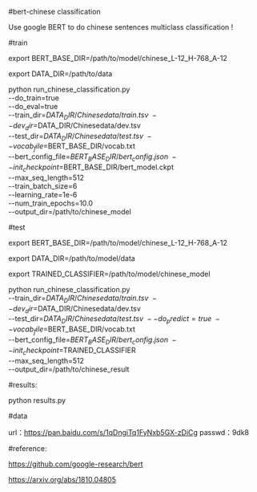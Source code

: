 #bert-chinese classification

Use google BERT to do chinese sentences multiclass classification !

#train

export BERT_BASE_DIR=/path/to/model/chinese_L-12_H-768_A-12

export DATA_DIR=/path/to/data

python run_chinese_classification.py \
  --do_train=true \
  --do_eval=true \
  --train_dir=$DATA_DIR/Chinesedata/train.tsv \
  --dev_dir=$DATA_DIR/Chinesedata/dev.tsv \
  --test_dir=$DATA_DIR/Chinesedata/test.tsv \
  --vocab_file=$BERT_BASE_DIR/vocab.txt \
  --bert_config_file=$BERT_BASE_DIR/bert_config.json \
  --init_checkpoint=$BERT_BASE_DIR/bert_model.ckpt \
  --max_seq_length=512 \
  --train_batch_size=6 \
  --learning_rate=1e-6 \
  --num_train_epochs=10.0 \
  --output_dir=/path/to/chinese_model

#test

export BERT_BASE_DIR=/path/to/model/chinese_L-12_H-768_A-12

export DATA_DIR=/path/to/model/data

export TRAINED_CLASSIFIER=/path/to/model/chinese_model


python run_chinese_classification.py \
  --train_dir=$DATA_DIR/Chinesedata/train.tsv \
  --dev_dir=$DATA_DIR/Chinesedata/dev.tsv \
  --test_dir=$DATA_DIR/Chinesedata/test.tsv \
  --do_predict=true \
  --vocab_file=$BERT_BASE_DIR/vocab.txt \
  --bert_config_file=$BERT_BASE_DIR/bert_config.json \
  --init_checkpoint=$TRAINED_CLASSIFIER \
  --max_seq_length=512 \
  --output_dir=/path/to/chinese_result
 
#results:

python results.py

#data

url：https://pan.baidu.com/s/1qDngiTq1FyNxb5GX-zDiCg 
passwd：9dk8 

#reference:

https://github.com/google-research/bert

https://arxiv.org/abs/1810.04805









